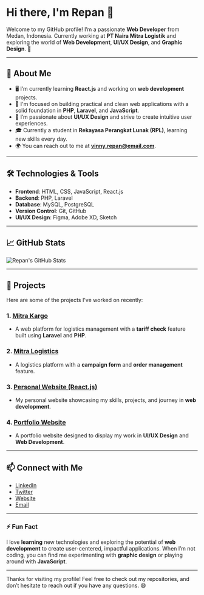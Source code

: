 # Hi there, I'm **Repan** 👋

Welcome to my GitHub profile! I’m a passionate **Web Developer** from Medan, Indonesia. Currently working at **PT Naira Mitra Logistik** and exploring the world of **Web Development**, **UI/UX Design**, and **Graphic Design**. 🚀

---

## 🚀 About Me

- 🖥️ I’m currently learning **React.js** and working on **web development** projects.
- 💼 I'm focused on building practical and clean web applications with a solid foundation in **PHP**, **Laravel**, and **JavaScript**.
- 🎨 I’m passionate about **UI/UX Design** and strive to create intuitive user experiences.
- 🎓 Currently a student in **Rekayasa Perangkat Lunak (RPL)**, learning new skills every day.
- 🌍 You can reach out to me at **vinny.repan@email.com**.

---

## 🛠️ Technologies & Tools

- **Frontend**: HTML, CSS, JavaScript, React.js
- **Backend**: PHP, Laravel
- **Database**: MySQL, PostgreSQL
- **Version Control**: Git, GitHub
- **UI/UX Design**: Figma, Adobe XD, Sketch

---

## 📈 GitHub Stats

![Repan's GitHub Stats](https://github-readme-stats.vercel.app/api?username=Repan&show_icons=true&count_private=true&hide_title=true&theme=radical)

---

## 🔧 Projects

Here are some of the projects I've worked on recently:

### 1. [**Mitra Kargo**](https://github.com/Repan/mitrakargo)
   - A web platform for logistics management with a **tariff check** feature built using **Laravel** and **PHP**.

### 2. [**Mitra Logistics**](https://github.com/Repan/mitralogistics)
   - A logistics platform with a **campaign form** and **order management** feature.

### 3. [**Personal Website (React.js)**](https://github.com/Repan/personal-website)
   - My personal website showcasing my skills, projects, and journey in **web development**.

### 4. [**Portfolio Website**](https://github.com/Repan/portfolio)
   - A portfolio website designed to display my work in **UI/UX Design** and **Web Development**.

---

## 📫 Connect with Me

- [LinkedIn](https://www.linkedin.com/in/repan)
- [Twitter](https://twitter.com/repan_dev)
- [Website](https://repan.dev)
- [Email](mailto:vinny.repan@email.com)

---

### ⚡ Fun Fact

I love **learning** new technologies and exploring the potential of **web development** to create user-centered, impactful applications. When I’m not coding, you can find me experimenting with **graphic design** or playing around with **JavaScript**.

---

Thanks for visiting my profile! Feel free to check out my repositories, and don’t hesitate to reach out if you have any questions. 😄
